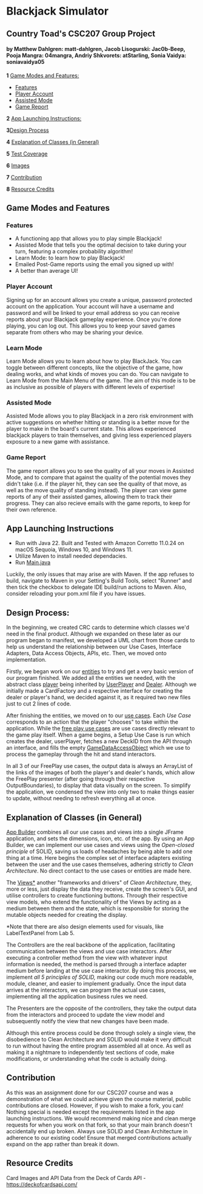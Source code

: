 # **Blackjack Simulator**
## Country Toad's CSC207 Group Project

#### by Matthew Dahlgren: matt-dahlgren, Jacob Lisogurski: Jac0b-Beep, Pooja Mangra: 04mangra, Andriy Shkvorets: atStarling, Sonia Vaidya: soniavaidya05

**1** [Game Modes and Features:](#game-modes-and-features)
- [Features](#features)
- [Player Account](#player-account)
- [Assisted Mode](#assisted-mode)
- [Game Report](#game-report)

**2** [App Launching Instructions:](#app-launching-instructions)

**3**[Design Process](#design-process)

**4** [Explanation of Classes (in General)](#explanation-of-classes-in-general)

**5** [Test Coverage](#test-coverage)

**6** [Images](#images)

**7** [Contribution](#contribution)

**8** [Resource Credits](#resource-credits)

## Game Modes and Features
### Features
- A functioning app that allows you to play simple Blackjack!
- Assisted Mode that tells you the optimal decision to take during your turn, featuring a complex probability algorithm!
- Learn Mode: to learn how to play Blackjack!
- Emailed Post-Game reports using the email you signed up with!
- A better than average UI!

### Player Account
Signing up for an account allows you create a unique, password protected account on the application. Your
account will have a username and password and will be linked to your email address so you can receive reports
about your Blackjack gameplay experience. Once you're done playing, you can log out. This allows you to keep your saved
games separate from others who may be sharing your device. 

### Learn Mode
Learn Mode allows you to learn about how to play BlackJack. You can toggle between different concepts, like the 
objective of the game, how dealing works, and what kinds of moves you can do. You can navigate to Learn Mode from the 
Main Menu of the game. The aim of this mode is to be as inclusive as possible of players with different 
levels of expertise!

### Assisted Mode
Assisted Mode allows you to play Blackjack in a zero risk environment with active suggestions on whether hitting or
standing is a better move for the player to make in the board's current state. This allows experienced blackjack players
to train themselves, and giving less experienced players exposure to a new game with assistance. 

### Game Report
The game report allows you to see the quality of all your moves in Assisted Mode, and to compare that against the 
quality of the potential moves they didn't take (i.e. if the player hit, they can see the quality of that move, 
as well as the move quality of standing instead). The player can view game reports of any of their assisted games, 
allowing them to track their progress. They can also recieve emails with the game reports, to keep for their own 
reference.

## App Launching Instructions
- Run with Java 22. Built and Tested with Amazon Corretto 11.0.24 on macOS Sequoia, Windows 10, and Windows 11.
- Utilize Maven to install needed dependacies.
- Run [Main.java](./src/main/java/app/Main.java)

Luckily, the only issues that may arise are with Maven. If the app refuses to build, navigate to Maven in your 
Setting's Build Tools, select "Runner" and then tick the checkbox to delegate IDE build/run actions to Maven.
Also, consider reloading your pom.xml file if you have issues.

## Design Process:
In the beginning, we created CRC cards to determine which classes we'd need in the final product. Although we expanded
on these later as our program began to manifest, we developed a UML chart from those cards to help us understand
the relationship between our Use Cases, Interface Adapters, Data Access Objects, APIs, etc. Then, we moved onto
implementation.

Firstly, we began work on our [entities](./src/main/java/entities) to try and get a very basic version of our program
finished. We added all the entities we needed, with the abstract class [player](./src/main/java/entities/Player.java) being inherited by
[UserPlayer](./src/main/java/entities/UserPlayer.java) and [Dealer](./src/main/java/entities/Dealer.java).
Although we initially made a CardFactory and a respective interface for creating the dealer or player's hand, we decided
against it, as it required two new files just to cut 2 lines of code.

After finishing the entities, we moved on to our [use cases](./src/main/java/use_case).
Each *Use Case* corresponds to an action that the player "chooses" to take within the application. While the 
[free play use cases](./src/main/java/use_case/freeplay) are use cases directly relevant to the game play itself. When
a game begins, a Setup Use Case is run which creates the dealer, userPlayer, fetches a new DeckID from the API through
an interface, and fills the empty [GameDataAccessObject](./src/main/java/data_access/GameDataAccessObject.java) which 
we use to process the gameplay through the hit and stand interactors.

In all 3 of our FreePlay use cases, the output data is always an ArrayList of the links of the images of both the
player's and dealer's hands, which allow the FreePlay presenter (after going through their respective OutputBoundaries),
to display that data visually on the screen. To simplify the application, we condensed the view into only two to make
things easier to update, without needing to refresh everything all at once.

## Explanation of Classes (in General)
[App Builder](./src/main/java/app/AppBuilder.java) combines all our use cases and views into a single JFrame application, 
and sets the dimensions, icon, etc. of the app. By using an App Builder, we can implement our use cases and views using
the *Open-closed principle* of SOLID, saving us loads of headaches by being able to add one thing at a time. Here begins
the complex set of interface adapters existing between the user and the use cases themselves, adhering strictly to
*Clean Architecture*. No direct contact to the use cases or entities are made here.

The [Views*](./src/main/java/view) another "frameworks and drivers" of *Clean Architecture*, they, more or less, just
display the data they receive, create the screen's GUI, and utilise controllers to create functioning buttons. Through
their respective view models, who extend the functionality of the Views by acting as a medium between them and the
state, which is responsible for storing the mutable objects needed for creating the display.

*Note that there are also design elements used for visuals, like LabelTextPanel from Lab 5.

The Controllers are the real backbone of the application, facilitating communication between the views and use case
interactors. After executing a controller method from the view with whatever input information is needed, the method
is parsed through a interface adapter medium before landing at the use case interactor. By doing this process, we
implement *all 5 principles of SOLID,* making our code much more readable, module, cleaner, and easier to implement
gradually. Once the input data arrives at the interactors, we can program the actual use cases, implementing all the
application business rules we need.

The Presenters are the opposite of the controllers, they take the output data from the interactors and proceed
to update the view model and subsequently notify the view that new changes have been made.

Although this entire process could be done through solely a single view, the disobedience to Clean Architecture and
SOLID would make it very difficult to run without having the entire program assembled all at once. As well as
making it a nightmare to independently test sections of code, make modifications, or understanding what the code
is actually doing.

## Contribution
As this was an assignment done for our CSC207 course and was a demonstration of what we could achieve given the course
material, public contributions are closed. However, if you wish to make a fork, you can! Nothing special is needed
except the requirements listed in the app launching instructions. We would recommend making nice and clean merge
requests for when you work on that fork, so that your main branch doesn't accidentally end up broken. Always use
SOLID and Clean Architecture in adherence to our existing code! Ensure that merged contributions actually expand on
the app rather than break it down.


## Resource Credits
 Card Images and API Data from the Deck of Cards API - https://deckofcardsapi.com/
